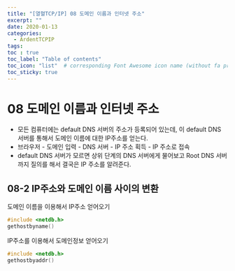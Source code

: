 ```yaml
---
title: "[열혈TCP/IP] 08 도메인 이름과 인터넷 주소"
excerpt: ""
date: 2020-01-13
categories:
  - ArdentTCPIP
tags:
toc : true
toc_label: "Table of contents"
toc_icon: "list"  # corresponding Font Awesome icon name (without fa prefix)
toc_sticky: true
---
```


# 08 도메인 이름과 인터넷 주소

- 모든 컴퓨터에는 default DNS 서버의 주소가 등록되어 있는데, 이 default DNS 서버를 통해서 도메인 이름에 대한 IP주소를 얻는다.
- 브라우저 - 도메인 입력 - DNS 서버 - IP 주소 획득 - IP 주소로 접속
- default DNS 서버가 모르면 상위 단계의 DNS 서버에게 물어보고 Root DNS 서버까지 질의를 해서 결국은 IP 주소를 알려준다.

## 08-2 IP주소와 도메인 이름 사이의 변환

도메인 이름을 이용해서 IP주소 얻어오기

```c
#include <netdb.h>
gethostbyname()
```

IP주소를 이용해서 도메인정보 얻어오기

```c
#include <netdb.h>
gethostbyaddr()
```

